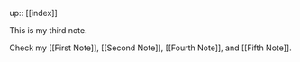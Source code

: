 up:: [[index]]

This is my third note.

Check my [[First Note]], [[Second Note]], [[Fourth Note]], and [[Fifth Note]].